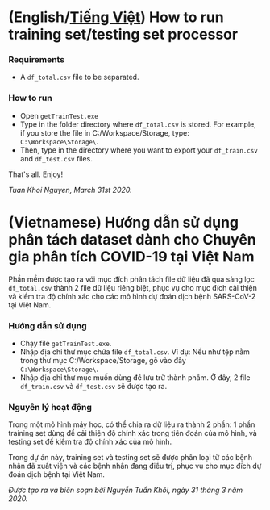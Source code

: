# (English/[Tiếng Việt](#vnese)) How to run training set/testing set processor

### Requirements

* A `df_total.csv` file to be separated.

### How to run

* Open `getTrainTest.exe`
* Type in the folder directory where `df_total.csv` is stored. For example, if you store the file in C:/Workspace/Storage, type: `C:\Workspace\Storage\`.
* Then, type in the directory where you want to export your `df_train.csv` and `df_test.csv` files.

That's all. Enjoy!

*Tuan Khoi Nguyen, March 31st 2020.*

# <a name="vnese"></a> (Vietnamese) Hướng dẫn sử dụng phân tách dataset dành cho Chuyên gia phân tích COVID-19 tại Việt Nam

Phần mềm được tạo ra với mục đích phân tách file dữ liệu đã qua sàng lọc `df_total.csv` thành 2 file dữ liệu riêng biệt, phục vụ cho mục đích cải thiện và kiểm tra độ chính xác cho các mô hình dự đoán dịch bệnh SARS-CoV-2 tại Việt Nam.

### Hướng dẫn sử dụng
* Chạy file `getTrainTest.exe`.
* Nhập địa chỉ thư mục chứa file `df_total.csv`. Ví dụ: Nếu như tệp nằm trong thư mục C:/Workspace/Storage, gõ vào đây `C:\Workspace\Storage\`.
* Nhập địa chỉ thư mục muốn dùng để lưu trữ thành phẩm. Ở đây, 2 file `df_train.csv` và `df_test.csv` sẽ được tạo ra.

### Nguyên lý hoạt động
Trong một mô hình máy học, có thể chia ra dữ liệu ra thành 2 phần: 1 phần training set dùng để cải thiện độ chính xác trong tiên đoán của mô hình, và testing set để kiểm tra độ chính xác của mô hình.

Trong dự án này, training set và testing set sẽ được phân loại từ các bệnh nhân đã xuất viện và các bệnh nhân đang điều trị, phục vụ cho mục đích dự đoán dịch bệnh tại Việt Nam.

*Được tạo ra và biên soạn bởi Nguyễn Tuấn Khôi, ngày 31 tháng 3 năm 2020.*
